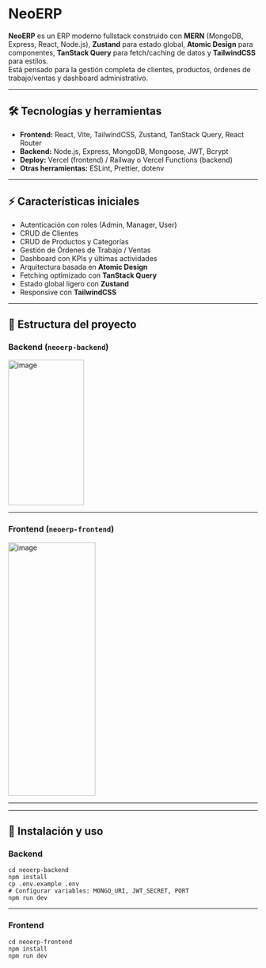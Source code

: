 # NeoERP

**NeoERP** es un ERP moderno fullstack construido con **MERN** (MongoDB, Express, React, Node.js), **Zustand** para estado global, **Atomic Design** para componentes, **TanStack Query** para fetch/caching de datos y **TailwindCSS** para estilos.  
Está pensado para la gestión completa de clientes, productos, órdenes de trabajo/ventas y dashboard administrativo.

---

## 🛠 Tecnologías y herramientas

- **Frontend:** React, Vite, TailwindCSS, Zustand, TanStack Query, React Router
- **Backend:** Node.js, Express, MongoDB, Mongoose, JWT, Bcrypt
- **Deploy:** Vercel (frontend) / Railway o Vercel Functions (backend)
- **Otras herramientas:** ESLint, Prettier, dotenv

---

## ⚡ Características iniciales

- Autenticación con roles (Admin, Manager, User)
- CRUD de Clientes
- CRUD de Productos y Categorías
- Gestión de Órdenes de Trabajo / Ventas
- Dashboard con KPIs y últimas actividades
- Arquitectura basada en **Atomic Design**
- Fetching optimizado con **TanStack Query**
- Estado global ligero con **Zustand**
- Responsive con **TailwindCSS**

---

## 📂 Estructura del proyecto

### Backend (`neoerp-backend`)

<img width="153" height="293" alt="image" src="https://github.com/user-attachments/assets/c52b8799-58cf-4b5c-997d-ea08026fdff8" />

---

### Frontend (`neoerp-frontend`)

<img width="176" height="511" alt="image" src="https://github.com/user-attachments/assets/fe307b6b-4273-4177-b2a2-dc6f14d7624f" />

---


---

## 🚀 Instalación y uso

### Backend
```bas
cd neoerp-backend
npm install
cp .env.example .env
# Configurar variables: MONGO_URI, JWT_SECRET, PORT
npm run dev
```

---

### Frontend
```bas
cd neoerp-frontend
npm install
npm run dev
